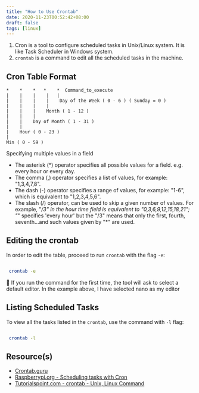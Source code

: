 ```yaml
---
title: "How to Use Crontab"
date: 2020-11-23T00:52:42+08:00
draft: false
tags: [linux]
---
```

1. Cron is a tool to configure scheduled tasks in Unix/Linux system. It is like Task Scheduler in Windows system.  
2. `crontab` is a command to edit all the scheduled tasks in the machine.  

## Cron Table Format

```
*    *    *   *    *  Command_to_execute
|    |    |    |   |       
|    |    |    |    Day of the Week ( 0 - 6 ) ( Sunday = 0 )
|    |    |    |
|    |    |    Month ( 1 - 12 )
|    |    |
|    |    Day of Month ( 1 - 31 )
|    |
|    Hour ( 0 - 23 )
|
Min ( 0 - 59 )
```

Specifying multiple values in a field

- The asterisk (*) operator specifies all possible values for a field. e.g. every hour or every day.
- The comma (,) operator specifies a list of values, for example: "1,3,4,7,8".
- The dash (-) operator specifies a range of values, for example: "1-6", which is equivalent to "1,2,3,4,5,6".
- The slash (/) operator, can be used to skip a given number of values. For example, "*/3" in the hour time field is equivalent to "0,3,6,9,12,15,18,21"; "*" specifies 'every hour' but the "/3" means that only the first, fourth, seventh...and such values given by "*" are used.

## Editing the crontab

In order to edit the table, proceed to run `crontab` with the flag `-e`:

```bash

 crontab -e

```

📌 If you run the command for the first time, the tool will ask to select a default editor. In the example above, I have selected nano as my editor

## Listing Scheduled Tasks

To view all the tasks listed in the `crontab`, use the command with `-l` flag:

```bash

 crontab -l

```

## Resource(s)

- [Crontab.guru](https://crontab.guru/)
- [Raspberrypi.org - Scheduling tasks with Cron](https://www.raspberrypi.org/documentation/linux/usage/cron.md)
- [Tutorialspoint.com - crontab - Unix, Linux Command](https://www.tutorialspoint.com/unix_commands/crontab.htm)

